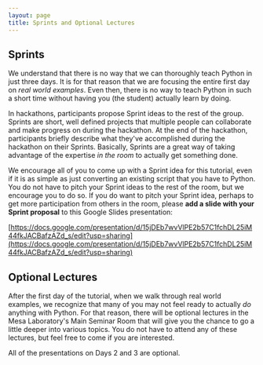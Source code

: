 ```yaml
---
layout: page
title: Sprints and Optional Lectures
---
```


## Sprints

We understand that there is no way that we can thoroughly teach Python in just three days.  It is for that
reason that we are focusing the entire first day on _real world examples_.  Even then, there is no way to
teach Python in such a short time without having you (the student) actually learn by doing.

In hackathons, participants propose Sprint ideas to the rest of the group.  Sprints are short, well defined
projects that multiple people can collaborate and make progress on during the hackathon.  At the end of the
hackathon, participants briefly describe what they've accomplished during the hackathon on their Sprints.
Basically, Sprints are a great way of taking advantage of the expertise _in the room_ to actually get something
done.

We encourage all of you to come up with a Sprint idea for this tutorial, even if it is as simple as just
converting an existing script that you have to Python.  You do not have to pitch your Sprint ideas to the
rest of the room, but we encourage you to do so.  If you do want to pitch your Sprint idea, perhaps to get
more participation from others in the room, please **add a slide with your Sprint proposal** to this Google
Slides presentation:

[https://docs.google.com/presentation/d/15jDEb7wvVlPE2b57C1fchDL25iM44fkJACBafzAZd_s/edit?usp=sharing](https://docs.google.com/presentation/d/15jDEb7wvVlPE2b57C1fchDL25iM44fkJACBafzAZd_s/edit?usp=sharing)

## Optional Lectures

After the first day of the tutorial, when we walk through real world examples, we recognize that many of 
you may not feel ready to actually _do_ anything with Python.  For that reason, there will be optional lectures
in the Mesa Laboratory's Main Seminar Room that will give you the chance to go a little deeper into various
topics.  You do not have to attend any of these lectures, but feel free to come if you are interested.

All of the presentations on Days 2 and 3 are optional.

